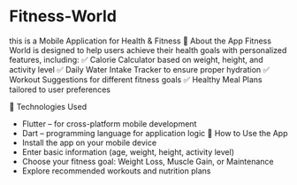 # Fitness-World
this is a Mobile Application for Health &amp; Fitness
📌 About the App
Fitness World is designed to help users achieve their health goals with personalized features, including:
✅ Calorie Calculator based on weight, height, and activity level
✅ Daily Water Intake Tracker to ensure proper hydration
✅ Workout Suggestions for different fitness goals
✅ Healthy Meal Plans tailored to user preferences

🎨 Technologies Used
- Flutter – for cross-platform mobile development
- Dart – programming language for application logic
🚀 How to Use the App
- Install the app on your mobile device
- Enter basic information (age, weight, height, activity level)
- Choose your fitness goal: Weight Loss, Muscle Gain, or Maintenance
- Explore recommended workouts and nutrition plans

